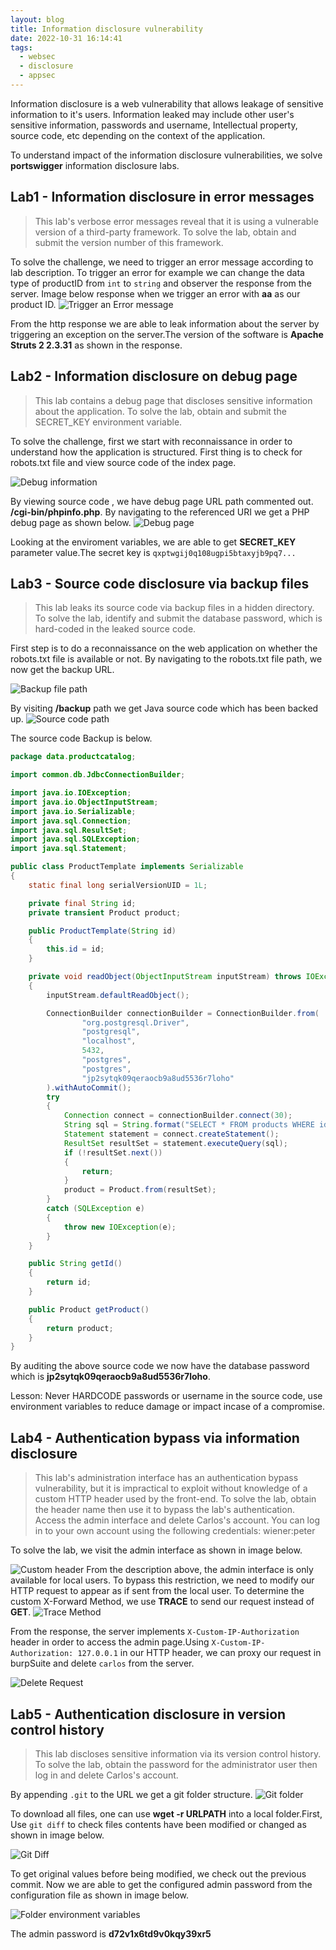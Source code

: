 ```yaml
---
layout: blog
title: Information disclosure vulnerability
date: 2022-10-31 16:14:41
tags:
  - websec
  - disclosure
  - appsec
---
```


Information disclosure is a web vulnerability that allows leakage of sensitive information to it's users. Information leaked may include other user's sensitive information, passwords and username, Intellectual property, source code, etc depending on the context of the application.

To understand impact of the information disclosure vulnerabilities, we solve **portswigger** information disclosure labs.

## Lab1 - Information disclosure in error messages

> This lab's verbose error messages reveal that it is using a vulnerable version of a third-party framework. To solve the lab, obtain and submit the version number of this framework.

To solve the challenge, we need to trigger an error message according to lab description. To trigger an error for example we can change the data type of productID from `int` to `string` and observer the response from the server. Image below response when we trigger an error with **aa** as our product ID.
![Trigger an Error message](../images/websec/disclosure/lab1.png)

From the http response we are able to leak information about the server by triggering an exception on the server.The version of the software is **Apache Struts 2 2.3.31** as shown in the response.

## Lab2 - Information disclosure on debug page

> This lab contains a debug page that discloses sensitive information about the application. To solve the lab, obtain and submit the SECRET_KEY environment variable.

To solve the challenge, first we start with reconnaissance in order to understand how the application is structured. First thing is to check for robots.txt file and view source code of the index page.

![Debug information](../images/websec/disclosure/lab2-sourcecode.png)

By viewing source code , we have debug page URL path commented out. **/cgi-bin/phpinfo.php**. By navigating to the referenced URI we get a PHP debug page as shown below.
![Debug page](../images/websec/disclosure/lab2_secret.png)

Looking at the enviroment variables, we are able to get **SECRET_KEY** parameter value.The secret key is `qxptwgij0q108ugpi5btaxyjb9pq7...`

## Lab3 - Source code disclosure via backup files

> This lab leaks its source code via backup files in a hidden directory. To solve the lab, identify and submit the database password, which is hard-coded in the leaked source code.

First step is to do a reconnaissance on the web application on whether the robots.txt file is available or not. By navigating to the robots.txt file path, we now get the backup URL.

![ Backup file path](../images/websec/disclosure/lab3-backup.png)

By visiting **/backup** path we get Java source code which has been backed up.
![Source code path](../images/websec/disclosure/lab3-backupfile.png)

The source code Backup is below.

```java
package data.productcatalog;

import common.db.JdbcConnectionBuilder;

import java.io.IOException;
import java.io.ObjectInputStream;
import java.io.Serializable;
import java.sql.Connection;
import java.sql.ResultSet;
import java.sql.SQLException;
import java.sql.Statement;

public class ProductTemplate implements Serializable
{
    static final long serialVersionUID = 1L;

    private final String id;
    private transient Product product;

    public ProductTemplate(String id)
    {
        this.id = id;
    }

    private void readObject(ObjectInputStream inputStream) throws IOException, ClassNotFoundException
    {
        inputStream.defaultReadObject();

        ConnectionBuilder connectionBuilder = ConnectionBuilder.from(
                "org.postgresql.Driver",
                "postgresql",
                "localhost",
                5432,
                "postgres",
                "postgres",
                "jp2sytqk09qeraocb9a8ud5536r7loho"
        ).withAutoCommit();
        try
        {
            Connection connect = connectionBuilder.connect(30);
            String sql = String.format("SELECT * FROM products WHERE id = '%s' LIMIT 1", id);
            Statement statement = connect.createStatement();
            ResultSet resultSet = statement.executeQuery(sql);
            if (!resultSet.next())
            {
                return;
            }
            product = Product.from(resultSet);
        }
        catch (SQLException e)
        {
            throw new IOException(e);
        }
    }

    public String getId()
    {
        return id;
    }

    public Product getProduct()
    {
        return product;
    }
}
```

By auditing the above source code we now have the database password which is **jp2sytqk09qeraocb9a8ud5536r7loho**.

Lesson: Never HARDCODE passwords or username in the source code, use environment variables to reduce damage or impact incase of a compromise.

## Lab4 - Authentication bypass via information disclosure

> This lab's administration interface has an authentication bypass vulnerability, but it is impractical to exploit without knowledge of a custom HTTP header used by the front-end.
> To solve the lab, obtain the header name then use it to bypass the lab's authentication. Access the admin interface and delete Carlos's account.
> You can log in to your own account using the following credentials: wiener:peter

To solve the lab, we visit the admin interface as shown in image below.

![Custom header](../images/websec/disclosure/lab4-localuser.png)
From the description above, the admin interface is only available for local users. To bypass this restriction, we need to modify our HTTP request to appear as if sent from the local user. To determine the custom X-Forward Method, we use **TRACE** to send our request instead of **GET**.
![Trace Method](../images/websec/disclosure/lab4-trace.png)

From the response, the server implements `X-Custom-IP-Authorization` header in order to access the admin page.Using `X-Custom-IP-Authorization: 127.0.0.1` in our HTTP header, we can proxy our request in burpSuite and delete `carlos` from the server.

![Delete Request](../images/websec/disclosure/lab4-deleteuser.png)

## Lab5 - Authentication disclosure in version control history

> This lab discloses sensitive information via its version control history. To solve the lab, obtain the password for the administrator user then log in and delete Carlos's account.

By appending `.git` to the URL we get a git folder structure.
![Git folder](../images/websec/disclosure/lab5-gitdir.png)

To download all files, one can use **wget -r URLPATH** into a local folder.First, Use `git diff` to check files contents have been modified or changed as shown in image below.

![Git Diff](../images/websec/disclosure/lab5-gitdiff.png)

To get original values before being modified, we check out the previous commit. Now we are able to get the configured admin password from the configuration file as shown in image below.

![Folder environment variables](../images/websec/disclosure/lab5-gitcheckpass.png)

The admin password is **d72v1x6td9v0kqy39xr5**
